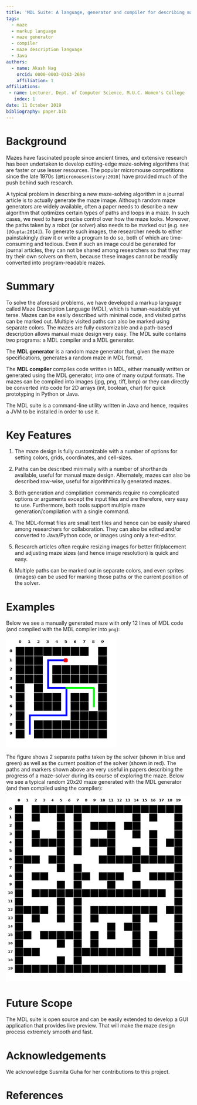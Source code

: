 ```yaml
---
title: 'MDL Suite: A language, generator and compiler for describing mazes'
tags:
  - maze
  - markup language
  - maze generator
  - compiler
  - maze description language
  - Java
authors:
  - name: Akash Nag
    orcid: 0000-0003-0363-2698
    affiliation: 1
affiliations:
 - name: Lecturer, Dept. of Computer Science, M.U.C. Women's College
   index: 1
date: 11 October 2019
bibliography: paper.bib
---
```


# Background

Mazes have fascinated people since ancient times, and extensive research has been undertaken to develop cutting-edge maze-solving algorithms that are faster or use lesser resources. The popular micromouse competitions since the late 1970s `[@MicromouseHistory:2010]` have provided much of the push behind such research. 

A typical problem in describing a new maze-solving algorithm in a journal article is to actually generate the maze image. Although random maze generators are widely available, often a paper needs to describe a new algorithm that optimizes certain types of paths and loops in a maze. In such cases, we need to have precise control over how the maze looks. Moreover, the paths taken by a robot (or solver) also needs to be marked out (e.g. see `[@Gupta:2014]`). To generate such images, the researcher needs to either painstakingly draw it or write a program to do so, both of which are time-consuming and tedious. Even if such an image could be generated for journal articles, they can not be shared among researchers so that they may try their own solvers on them, because these images cannot be readily converted into program-readable mazes.

# Summary

To solve the aforesaid problems, we have developed a markup language called Maze Description Language (MDL), which is human-readable yet terse. Mazes can be easily described with minimal code, and visited paths can be marked out. Multiple visited paths can also be marked using separate colors. The mazes are fully customizable and a path-based description allows manual maze design very easy. The MDL suite contains two programs: a MDL compiler and a MDL generator. 

The **MDL generator** is a random maze generator that, given the maze specifications, generates a random maze in MDL format.

The **MDL compiler** compiles code written in MDL, either manually written or generated using the MDL generator, into one of many output formats. The mazes can be compiled into images (jpg, png, tiff, bmp) or they can directly be converted into code for 2D arrays (int, boolean, char) for quick prototyping in Python or Java. 

The MDL suite is a command-line utility written in Java and hence, requires a JVM to be installed in order to use it.

# Key Features

1. The maze design is fully customizable with a number of options for setting colors, grids, coordinates, and cell-sizes.

1. Paths can be described minimally with a number of shorthands available, useful for manual maze design. Alternately, mazes can also be described row-wise, useful for algorithmically generated mazes. 

1. Both generation and compilation commands require no complicated options or arguments except the input files and are therefore, very easy to use. Furthermore, both tools support multiple maze generation/compilation with a single command. 

1. The MDL-format files are small text files and hence can be easily shared among researchers for collaboration. They can also be edited and/or converted to Java/Python code, or images using only a text-editor.

1. Research articles often require resizing images for better fit/placement and adjusting maze sizes (and hence image resolution) is quick and easy.

1. Multiple paths can be marked out in separate colors, and even sprites (images) can be used for marking those paths or the current position of the solver.

# Examples

Below we see a manually generated maze with only 12 lines of MDL code (and compiled with the MDL compiler into `png`):

![Figure-1](figure1.png)

The figure shows 2 separate paths taken by the solver (shown in blue and green) as well as the current position of the solver (shown in red). The paths and markers shown above are very useful in papers describing the progress of a maze-solver during its course of exploring the maze. Below we see a typical random 20x20 maze generated with the MDL generator (and then compiled using the compiler):

![Figure-2](figure2.png)

# Future Scope

The MDL suite is open source and can be easily extended to develop a GUI application that provides live preview. That will make the maze design process extremely smooth and fast.

# Acknowledgements

We acknowledge Susmita Guha for her contributions to this project.

# References